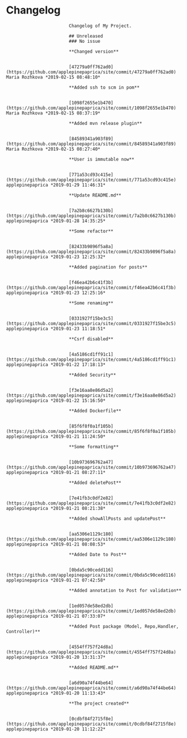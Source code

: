 # Changelog
							Changelog of My Project.

							## Unreleased
							### No issue

							**Changed version**


							[47279a0ff762ad0](https://github.com/applepinepaprica/site/commit/47279a0ff762ad0) Maria Rozhkova *2019-02-15 08:48:10*

							**Added ssh to scm in pom**


							[1098f2655e1b470](https://github.com/applepinepaprica/site/commit/1098f2655e1b470) Maria Rozhkova *2019-02-15 08:37:19*

							**Added mvn release plugin**


							[84589341a903f89](https://github.com/applepinepaprica/site/commit/84589341a903f89) Maria Rozhkova *2019-02-15 08:27:40*

							**User is immutable now**


							[771a53cd93c415e](https://github.com/applepinepaprica/site/commit/771a53cd93c415e) applepinepaprica *2019-01-29 11:46:31*

							**Update README.md**


							[7a2b8c6627b130b](https://github.com/applepinepaprica/site/commit/7a2b8c6627b130b) applepinepaprica *2019-01-28 14:35:25*

							**Some refactor**


							[82433b9896f5a8a](https://github.com/applepinepaprica/site/commit/82433b9896f5a8a) applepinepaprica *2019-01-23 12:25:32*

							**Added pagination for posts**


							[f46ea42b6c41f3b](https://github.com/applepinepaprica/site/commit/f46ea42b6c41f3b) applepinepaprica *2019-01-23 12:25:16*

							**Some renaming**


							[0331927f15be3c5](https://github.com/applepinepaprica/site/commit/0331927f15be3c5) applepinepaprica *2019-01-23 11:18:51*

							**Csrf disabled**


							[4a5186cd1ff91c1](https://github.com/applepinepaprica/site/commit/4a5186cd1ff91c1) applepinepaprica *2019-01-22 17:18:13*

							**Added Security**


							[f3e16aa8e86d5a2](https://github.com/applepinepaprica/site/commit/f3e16aa8e86d5a2) applepinepaprica *2019-01-22 15:16:50*

							**Added Dockerfile**


							[85f6f8f0a1f105b](https://github.com/applepinepaprica/site/commit/85f6f8f0a1f105b) applepinepaprica *2019-01-21 11:24:50*

							**Some formatting**


							[10b973696762a47](https://github.com/applepinepaprica/site/commit/10b973696762a47) applepinepaprica *2019-01-21 08:27:11*

							**Added deletePost**


							[7e41fb3c0df2e82](https://github.com/applepinepaprica/site/commit/7e41fb3c0df2e82) applepinepaprica *2019-01-21 08:21:38*

							**Added showAllPosts and updatePost**


							[aa5306e1129c180](https://github.com/applepinepaprica/site/commit/aa5306e1129c180) applepinepaprica *2019-01-21 08:08:53*

							**Added Date to Post**


							[0bda5c90cedd116](https://github.com/applepinepaprica/site/commit/0bda5c90cedd116) applepinepaprica *2019-01-21 07:42:58*

							**Added annotation to Post for validation**


							[1ed057de58ed2db](https://github.com/applepinepaprica/site/commit/1ed057de58ed2db) applepinepaprica *2019-01-21 07:33:07*

							**Added Post package (Model, Repo,Handler, Controller)**


							[4554ff757f24d8a](https://github.com/applepinepaprica/site/commit/4554ff757f24d8a) applepinepaprica *2019-01-20 13:31:37*

							**Added README.md**


							[a6d90a74f44be64](https://github.com/applepinepaprica/site/commit/a6d90a74f44be64) applepinepaprica *2019-01-20 11:13:43*

							**The project created**


							[0cdbf84f2715f8e](https://github.com/applepinepaprica/site/commit/0cdbf84f2715f8e) applepinepaprica *2019-01-20 11:12:22*


